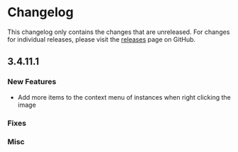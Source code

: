 # Changelog

This changelog only contains the changes that are unreleased. For changes for individual releases, please visit the
[releases](https://github.com/ATLauncher/ATLauncher/releases) page on GitHub.

## 3.4.11.1

### New Features
- Add more items to the context menu of instances when right clicking the image

### Fixes

### Misc
